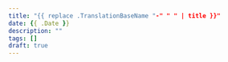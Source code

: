 ```yaml
---
title: "{{ replace .TranslationBaseName "-" " " | title }}"
date: {{ .Date }}
description: ""
tags: []
draft: true
---
```


